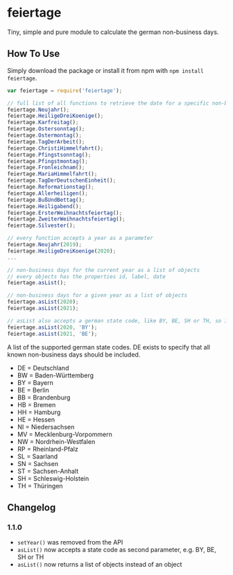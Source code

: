 # feiertage

Tiny, simple and pure module to calculate the german non-business days.

## How To Use

Simply download the package or install it from npm with `npm install feiertage`.

```js
var feiertage = require('feiertage');

// full list of all functions to retrieve the date for a specific non-business day of the current year
feiertage.Neujahr();
feiertage.HeiligeDreiKoenige();
feiertage.Karfreitag();
feiertage.Ostersonntag();
feiertage.Ostermontag();
feiertage.TagDerArbeit();
feiertage.ChristiHimmelfahrt();
feiertage.Pfingstsonntag();
feiertage.Pfingstmontag();
feiertage.Fronleichnam();
feiertage.MariaHimmelfahrt();
feiertage.TagDerDeutschenEinheit();
feiertage.Reformationstag();
feiertage.Allerheiligen();
feiertage.BußUndBettag();
feiertage.Heiligabend();
feiertage.ErsterWeihnachtsfeiertag();
feiertage.ZweiterWeihnachtsfeiertag();
feiertage.Silvester();

// every function accepts a year as a parameter
feiertage.Neujahr(2019);
feiertage.HeiligeDreiKoenige(2020);
...

// non-business days for the current year as a list of objects
// every objects has the properties id, label, date
feiertage.asList();

// non-business days for a given year as a list of objects
feiertage.asList(2020);
feiertage.asList(2021);

// asList also accepts a german state code, like BY, BE, SH or TH, so it returns only non-business days valid for these german states
feiertage.asList(2020, 'BY');
feiertage.asList(2021, 'BE');
```

A list of the supported german state codes. DE exists to specify that all known non-business days should be included.

* DE = Deutschland
* BW = Baden-Württemberg
* BY = Bayern
* BE = Berlin
* BB = Brandenburg
* HB = Bremen
* HH = Hamburg
* HE = Hessen
* NI = Niedersachsen
* MV = Mecklenburg-Vorpommern
* NW = Nordrhein-Westfalen
* RP = Rheinland-Pfalz
* SL = Saarland
* SN = Sachsen
* ST = Sachsen-Anhalt
* SH = Schleswig-Holstein
* TH = Thüringen

## Changelog

### 1.1.0

* `setYear()` was removed from the API
* `asList()` now accepts a state code as second parameter, e.g. BY, BE, SH or TH
* `asList()` now returns a list of objects instead of an object
